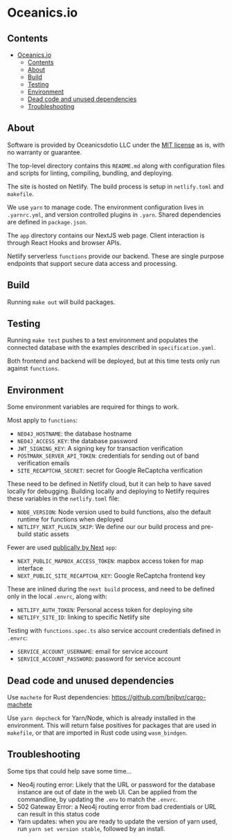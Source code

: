 # Oceanics.io

## Contents

- [Oceanics.io](#oceanicsio)
  - [Contents](#contents)
  - [About](#about)
  - [Build](#build)
  - [Testing](#testing)
  - [Environment](#environment)
  - [Dead code and unused dependencies](#dead-code-and-unused-dependencies)
  - [Troubleshooting](#troubleshooting)

## About

Software is provided by Oceanicsdotio LLC under the [MIT license](https://github.com/oceanics-io/oceanics.io/blob/main/LICENSE) as is, with no warranty or guarantee. 

The top-level directory contains this `README.md` along with configuration files and scripts for linting, compiling, bundling, and deploying.

The site is hosted on Netlify. The build process is setup in `netlify.toml` and `makefile`.

We use `yarn` to manage code. The environment configuration lives in `.yarnrc.yml`, and version controlled plugins in `.yarn`. Shared dependencies are defined in `package.json`.

The `app` directory contains our NextJS web page. Client interaction is through React Hooks and browser APIs.

Netlify serverless `functions` provide our backend. These are single purpose endpoints that support secure data access and processing.

## Build

Running `make out` will build packages.

## Testing

Running `make test` pushes to a test environment and populates the connected database with the examples described in `specification.yaml`.

Both frontend and backend will be deployed, but at this time tests only run against `functions`.

## Environment

Some environment variables are required for things to work.

Most apply to `functions`:
- `NEO4J_HOSTNAME`: the database hostname
- `NEO4J_ACCESS_KEY`: the database password
- `JWT_SIGNING_KEY`: A signing key for transaction verification
- `POSTMARK_SERVER_API_TOKEN`: credentials for sending out of band verification emails
- `SITE_RECAPTCHA_SECRET`: secret for Google ReCaptcha verification

These need to be defined in Netlify cloud, but it can help to have saved locally for debugging. Building locally and deploying to Netlify requires these variables in the `netlify.toml` file:
- `NODE_VERSION`: Node version used to build functions, also the default runtime for functions when deployed
- `NETLIFY_NEXT_PLUGIN_SKIP`: We define our our build process and pre-build static assets

Fewer are used [publically by Next](https://nextjs.org/docs/pages/building-your-application/configuring/environment-variables#bundling-environment-variables-for-the-browser) `app`:
- `NEXT_PUBLIC_MAPBOX_ACCESS_TOKEN`: mapbox access token for map interface
- `NEXT_PUBLIC_SITE_RECAPTCHA_KEY`: Google ReCaptcha frontend key

These are inlined during the `next build` process, and need to be defined only in the local `.envrc`, along with:
- `NETLIFY_AUTH_TOKEN`: Personal access token for deploying site
- `NETLIFY_SITE_ID`: linking to specific Netlify site

Testing with `functions.spec.ts` also service account credentials defined in `.envrc`:
- `SERVICE_ACCOUNT_USERNAME`: email for service account
- `SERVICE_ACCOUNT_PASSWORD`: password for service account

## Dead code and unused dependencies

Use `machete` for Rust dependencies:
https://github.com/bnjbvr/cargo-machete

Use `yarn depcheck` for Yarn/Node, which is already installed in the environment. This will return false positives for packages that are used in `makefile`, or that are imported in Rust code using `wasm_bindgen`.

## Troubleshooting

Some tips that could help save some time...

- Neo4j routing error: Likely that the URL or password for the database instance are out of date in the web UI. Can be applied from the commandline, by updating the `.env` to match the `.envrc`.
- 502 Gateway Error: a Neo4j routing error from bad credentials or URL can result in this status code
- Yarn updates: when you are ready to update the version of yarn used, run `yarn set version stable`, followed by an install.
